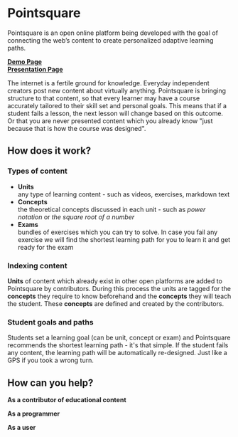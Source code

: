 # Pointsquare #

Pointsquare is an open online platform being developed with the goal of connecting the web’s content to create personalized adaptive learning paths. 

**[Demo Page](https://pointsquare.herokuapp.com/)**  
**[Presentation Page](http://pointsquare.org/)**  

The internet is a fertile ground for knowledge. Everyday independent creators post new content about virtually anything. Pointsquare is bringing structure to that content, so that every learner may have a course accurately tailored to their skill set and personal goals. This means that if a student fails a lesson, the next lesson will change based on this outcome. Or that you are never presented content which you already know "just because that is how the course was designed".


## How does it work? ##
### Types of content ###  
- **Units**   
any type of learning content - such as videos, exercises, markdown text
- **Concepts**  
the theoretical concepts discussed in each unit - such as *power notation* or *the square root of a number* 
- **Exams**  
bundles of exercises which you can try to solve. In case you fail any exercise we will find the shortest learning path for you to learn it and get ready for the exam

### Indexing content ###  
**Units** of content which already exist in other open platforms are added to Pointsquare by contributors. During this process the units are tagged for the **concepts** they require to know beforehand and the **concepts** they will teach the student. These **concepts** are defined and created by the contributors.

### Student goals and paths ###
Students set a learning goal (can be unit, concept or exam) and Pointsquare recommends the shortest learning path - it's that simple. If the student fails any content, the learning path will be automatically re-designed. Just like a GPS if you took a wrong turn.

## How can you help? ##
**As a contributor of educational content**

**As a programmer**

**As a user**
